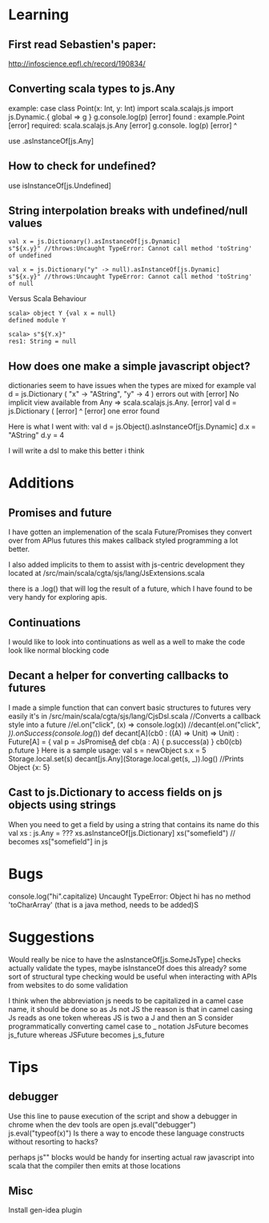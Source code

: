 # Learning #

##  First read Sebastien's paper:
http://infoscience.epfl.ch/record/190834/

##  Converting scala types to js.Any
example:
    case class Point(x: Int, y:      Int)
    import scala.scalajs.js
    import js.Dynamic.{ global => g }
        g.console.log(p)
    [error]  found   : example.Point
    [error]  required: scala.scalajs.js.Any
    [error]     g.console.                log(p)
    [error]                   ^

use .asInstanceOf[js.Any]



##  How to check for undefined?
use isInstanceOf[js.Undefined]


##  String interpolation breaks with undefined/null values

    val x = js.Dictionary().asInstanceOf[js.Dynamic]
    s"${x.y}" //throws:Uncaught TypeError: Cannot call method 'toString' of undefined

    val x = js.Dictionary("y" -> null).asInstanceOf[js.Dynamic]
    s"${x.y}" //throws:Uncaught TypeError: Cannot call method 'toString' of null

Versus Scala Behaviour

    scala> object Y {val x = null}
    defined module Y

    scala> s"${Y.x}"
    res1: String = null


##  How does one make a simple javascript object?
dictionaries seem to have issues when the types are mixed
for example
    val d = js.Dictionary (
      "x" -> "AString",
      "y" -> 4
    )
errors out with
    [error] No implicit view available from Any => scala.scalajs.js.Any.
    [error]     val d = js.Dictionary (
    [error]                           ^
    [error] one error found

Here is what I went with:
    val d = js.Object().asInstanceOf[js.Dynamic]
    d.x = "AString"
    d.y = 4

I will write a dsl to make this better i think


# Additions #

##  Promises and future
I have gotten an implemenation of the scala Future/Promises they convert over from APlus futures
this makes callback styled programming a lot better.

I also added implicits to them to assist with js-centric development they located at
/src/main/scala/cgta/sjs/lang/JsExtensions.scala

there is a .log() that will log the result of a future, which I have found to be very handy
for exploring apis.


##  Continuations
I would like to look into continuations as well as a well to make the code look like normal blocking
code

##  Decant a helper for converting callbacks to futures
I made a simple function that can convert basic structures to futures very easily
it's in /src/main/scala/cgta/sjs/lang/CjsDsl.scala
    //Converts a callback style into a future
    //el.on("click", (x) => console.log(x))
    //decant(el.on("click", _)).onSuccess(console.log(_))
    def decant[A](cb0 : ((A) => Unit) => Unit) : Future[A] = {
      val p = JsPromise[A]()
      def cb(a : A) {
        p.success(a)
      }
      cb0(cb)
      p.future
    }
Here is a sample usage:
    val s = newObject
    s.x = 5
    Storage.local.set(s)
    decant[js.Any](Storage.local.get(s, _)).log()
    //Prints Object {x: 5}


## Cast to js.Dictionary to access fields on js objects using strings
When you need to get a field by using a string that contains
its name do this
    val xs : js.Any = ???
    xs.asInstanceOf[js.Dictionary]
    xs("somefield") // becomes xs["somefield"] in js

# Bugs #
console.log("hi".capitalize)
Uncaught TypeError: Object hi has no method 'toCharArray'
(that is a java method, needs to be added)S

# Suggestions #

Would really be nice to have the asInstanceOf[js.SomeJsType] checks actually validate the types,
maybe isInstanceOf does this already? some sort of structural type checking would be useful
when interacting with APIs from websites to do some validation

I think when the abbreviation js needs to be capitalized in a camel case name, it should be done so as Js not JS
the reason is that in camel casing Js reads as one token whereas JS is two a J and then an S consider programmatically
converting camel case to _ notation JsFuture becomes js_future whereas JSFuture becomes j_s_future

# Tips #

##  debugger
Use this line to pause execution of the script and show a debugger in chrome when the dev tools are open
    js.eval("debugger")
    js.eval("typeof(x)")
Is there a way to encode these language constructs without resorting to hacks?

perhaps js"" blocks would be handy for inserting actual raw javascript into scala that the compiler
then emits at those locations


##  Misc
Install gen-idea plugin

